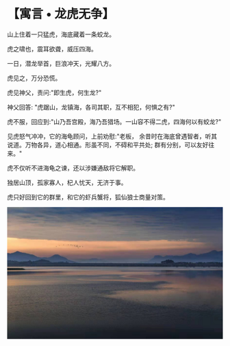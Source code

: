 # 【寓言 • 龙虎无争】

山上住着一只猛虎，海底藏着一条蛟龙。

虎之啸也，震耳欲聋，威压四海。

一日，潜龙举首，巨浪冲天，光耀八方。

虎见之，万分恐慌。

虎见神父，责问:"即生虎，何生龙?"

神父回答: "虎踞山，龙镇海，各司其职，互不相犯，何惧之有?"

虎不服，回应到:"山乃吾宫殿，海乃吾猎场。一山容不得二虎，四海何以有蛟龙?"

见虎怒气冲冲，它的海龟顾问，上前劝慰:"老板， 余昔时在海底曾遇智者，听其说道。万物各异，道心相通。形虽不同，不碍和平共处; 群有分别，可以友好往来。"

虎不仅听不进海龟之谏，还以涉嫌通敌将它解职。

独居山顶，孤家寡人，杞人忧天，无济于事。

虎只好回到它的群里，和它的虾兵蟹将，狐仙狼士商量对策。

![](33.jpg)
